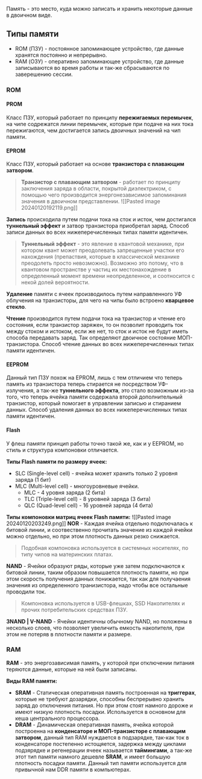 
Память - это место, куда можно записать и хранить некоторые данные в двоичном виде.

## Типы памяти
- ROM (ПЗУ) - постоянное запоминающее устройство, где данные хранятся постоянно и непрерывно.
- RAM (ОЗУ) - оперативно запоминающее устройство, где данные записываются во время работы и так-же сбрасываются по заверешению сессии.

### ROM
#### PROM
Класс ПЗУ, который работает по принципу **пережигаемых перемычек**, на чипе содрежатся линии перемычек, которые при подаче на них тока пережигаются, чем достигается запись двоичных значений на чип памяти.
#### EPROM
Класс ПЗУ, который работает на основе **транзистора с плавающим затвором**.

> **Транзистор с плавающим затвором** - работает по принципу заключения заряда в области, покрытой диэлектриком, с помощью чего производится энергонезависимое запоминания значения в двоичном представлении.
> ![[Pasted image 20240120192119.png]]

**Запись** происходила путем подачи тока на сток и исток, чем достигался **туннельный эффект** и затвор транзистора приобретал заряд. Способ записи данных во всех нижеперечисленных типах памяти идентичен.

 > **Туннельный эффект** - это явление в квантовой механике, при котором квант может преодолевать запрещенные участки его нахождения (препаствия, которые в классической механике преодолеть просто невозможно). Возможно это потому, что в квантовом пространстве у частиц их местонахождение в определенный момент времени неопределенное, и соотносится с некой долей вероятности.

**Удаление** памяти с ячеек производилось путем направленного УФ облучения на транзисторы, для чего на чипы было встроено **кварцевое стекло**.

**Чтение** производится путем подачи тока на транзистор и чтение его состояния, если транзистор заряжен, то он позволит проводить ток между стоком и истоком, если же нет, то сток и исток не будут иметь способа передавать заряд. Так определяют двоичное состояние МОП-транзистора. Способ чтение данных во всех нижеперечисленных типах памяти идентичен.
#### EEPROM
Данный тип ПЗУ похож на EPROM, лишь с тем отличием что теперь память из транзистора теперь стирается не посредством УФ-излучения, а так-же **туннельного эффекта**, это стало возможным из-за того, что теперь ячейка памяти содержала второй дополнительный транзистор, который помогает в управлении записью и стиранием данных. Способ удаления данных во всех нижеперечисленных типах памяти идентичен.
#### Flash
У флеш памяти принцип работы точно такой же, как и у EEPROM, но стиль и структура компоновки отличается.

**Типы Flash памяти по размеру ячеек:**
- SLC (Single-level cell) - ячейка может хранить только 2 уровня заряда (1 бит) 
- MLC (Multi-level cell) - многоуровневые ячейки.
	- MLC - 4 уровня заряда (2 бита)
	- TLC (Triple-level cell) - 8 уровней заряда (3 бита)
	- QLC (Quad-level cell) - 16 уровней заряда (4 бита)

**Типы компоновки матриц ячеек Flash памяти:**
![[Pasted image 20240120203249.png]]
**NOR** - Каждая ячейка отдельно подключалась к битовой линии, и соотвественно прочитать значение из каждой ячейки можно отдельно, но при этом плотность данных резко снижается.

> Подобная компоновка используется в системных носителях, по типу чипов на материнских платах.

**NAND** - Ячейки образуют ряды, которые уже затем подключаются к битовой линии, таким образом повышается плотность памяти, но при этом скорость получения данных понижается, так как для получаения значения из определенного транизистора, надо чтобы все остальные проводили ток.

> Компоновка используется в USB-флешках, SSD Накопителях и прочих потребительских средствах ПЗУ.

**3NAND | V-NAND** - Ячейки идентичны обычному NAND, но положены в несколько слоев, что позволяет увеличить емкость накопителя, при этом не потеряв в плотности памяти и размере.

### RAM
**RAM** - это энергозависимая память, у которой при отключении питания теряются данные, которые на ней были записаны.

**Виды RAM памяти:**
- **SRAM** - Статическая оперативная память построенная на **триггерах**, которые не требуют дозарядки, способны беспрерывно хранить заряд до отключения питания. Но при этом стоят намного дороже и имеют низкую плотность посадки. Используется в основном для кеша центрального процессора.
- **DRAM** - Динамическая оперативная память, ячейка которой построенна на **конденсаторе и МОП-транзисторе с плавающим затвором**, данный тип RAM нуждается в подзарядке, так-как ток в конденсаторе постепенно истощяется, задержка между циклами подзярядке и регенерации ячеек называется **таймингами**, а так-же этот тип памяти намного дешевле **SRAM**, и имеет большую плотность посадки памяти. Данный тип памяти используется для привычной нам DDR памяти в компьютерах.



